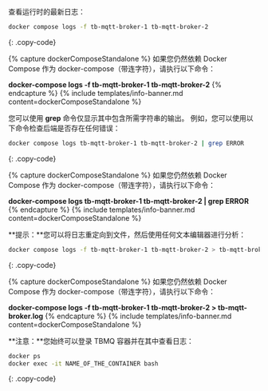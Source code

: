 查看运行时的最新日志：

```bash
docker compose logs -f tb-mqtt-broker-1 tb-mqtt-broker-2
```
{: .copy-code}

{% capture dockerComposeStandalone %}
如果您仍然依赖 Docker Compose 作为 docker-compose（带连字符），请执行以下命令：

**docker-compose logs -f tb-mqtt-broker-1 tb-mqtt-broker-2**
{% endcapture %}
{% include templates/info-banner.md content=dockerComposeStandalone %}

您可以使用 **grep** 命令仅显示其中包含所需字符串的输出。
例如，您可以使用以下命令检查后端是否存在任何错误：

```bash
docker compose logs tb-mqtt-broker-1 tb-mqtt-broker-2 | grep ERROR
```
{: .copy-code}

{% capture dockerComposeStandalone %}
如果您仍然依赖 Docker Compose 作为 docker-compose（带连字符），请执行以下命令：

**docker-compose logs tb-mqtt-broker-1 tb-mqtt-broker-2 \| grep ERROR**
{% endcapture %}
{% include templates/info-banner.md content=dockerComposeStandalone %}

**提示：**您可以将日志重定向到文件，然后使用任何文本编辑器进行分析：

```bash
docker compose logs -f tb-mqtt-broker-1 tb-mqtt-broker-2 > tb-mqtt-broker.log
```
{: .copy-code}

{% capture dockerComposeStandalone %}
如果您仍然依赖 Docker Compose 作为 docker-compose（带连字符），请执行以下命令：

**docker-compose logs -f tb-mqtt-broker-1 tb-mqtt-broker-2 > tb-mqtt-broker.log**
{% endcapture %}
{% include templates/info-banner.md content=dockerComposeStandalone %}

**注意：**您始终可以登录 TBMQ 容器并在其中查看日志：

```bash
docker ps
docker exec -it NAME_OF_THE_CONTAINER bash
```
{: .copy-code}